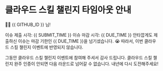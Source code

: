 # 클라우드 스킬 챌린지 타임아웃 안내 

👋🏼 {{ GITHUB_ID }} 님!

이슈 제출 시각: {{ SUBMIT_TIME }}
이슈 마감 시각: {{ DUE_TIME }}
안타깝게도 제출하신 이슈는 마감 기한인 {{ DUE_TIME }}을 넘기셨습니다. 😭 따라서, 이번 클라우드 스킬 챌린지 이벤트에 반영되지 않습니다.

그동안 클라우드 스킬 챌린지 이벤트에 참여해 주셔서 감사 드립니다. 클라우드 스킬 챌린지 완주 인증이 안되면 다음 라운드로 넘어갈 수 없습니다. 내년에 다시 도전해주세요!
